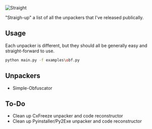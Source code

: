 ![Straight](https://i.imgur.com/WS1DgYi.png)

"Straigh-up" a list of all the unpackers that I've released publically.

## Usage
Each unpacker is different, but they should all be generally easy and straight-forward to use.

```bash
python main.py -f examples\obf.py
```

## Unpackers
- Simple-Obfuscator

## To-Do
- Clean up CxFreeze unpacker and code reconstructor
- Clean up Pyinstaller/Py2Exe unpacker and code reconstructor
